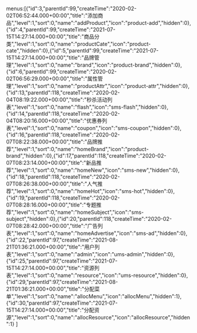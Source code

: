 menus:[{"id":3,"parentId":99,"createTime":"2020-02-02T06:52:44.000+00:00","title":"添加商品","level":1,"sort":0,"name":"addProduct","icon":"product-add","hidden":0},{"id":4,"parentId":99,"createTime":"2021-07-15T14:27:14.000+00:00","title":"商品分类","level":1,"sort":0,"name":"productCate","icon":"product-cate","hidden":0},{"id":5,"parentId":99,"createTime":"2021-07-15T14:27:14.000+00:00","title":"品牌管理","level":1,"sort":0,"name":"brand","icon":"product-brand","hidden":0},{"id":6,"parentId":99,"createTime":"2020-02-02T06:56:29.000+00:00","title":"属性管理","level":1,"sort":0,"name":"productAttr","icon":"product-attr","hidden":0},{"id":13,"parentId":118,"createTime":"2020-02-04T08:19:22.000+00:00","title":"秒杀活动列表","level":1,"sort":0,"name":"flash","icon":"sms-flash","hidden":0},{"id":14,"parentId":118,"createTime":"2020-02-04T08:20:16.000+00:00","title":"优惠券列表","level":1,"sort":0,"name":"coupon","icon":"sms-coupon","hidden":0},{"id":16,"parentId":118,"createTime":"2020-02-07T08:22:38.000+00:00","title":"品牌推荐","level":1,"sort":0,"name":"homeBrand","icon":"product-brand","hidden":0},{"id":17,"parentId":118,"createTime":"2020-02-07T08:23:14.000+00:00","title":"新品推荐","level":1,"sort":0,"name":"homeNew","icon":"sms-new","hidden":0},{"id":18,"parentId":118,"createTime":"2020-02-07T08:26:38.000+00:00","title":"人气推荐","level":1,"sort":0,"name":"homeHot","icon":"sms-hot","hidden":0},{"id":19,"parentId":118,"createTime":"2020-02-07T08:28:16.000+00:00","title":"专题推荐","level":1,"sort":0,"name":"homeSubject","icon":"sms-subject","hidden":0},{"id":20,"parentId":118,"createTime":"2020-02-07T08:28:42.000+00:00","title":"广告列表","level":1,"sort":0,"name":"homeAdvertise","icon":"sms-ad","hidden":0},{"id":22,"parentId":97,"createTime":"2021-08-21T01:36:21.000+00:00","title":"用户列表","level":1,"sort":0,"name":"admin","icon":"ums-admin","hidden":0},{"id":25,"parentId":97,"createTime":"2021-07-15T14:27:14.000+00:00","title":"资源列表","level":1,"sort":0,"name":"resource","icon":"ums-resource","hidden":0},{"id":29,"parentId":97,"createTime":"2021-08-21T01:36:21.000+00:00","title":"分配菜单","level":1,"sort":0,"name":"allocMenu","icon":"allocMenu","hidden":1},
{"id":30,"parentId":97,"createTime":"2021-07-15T14:27:14.000+00:00","title":"分配资源","level":1,"sort":0,"name":"allocResource","icon":"allocResource","hidden":1}
]
